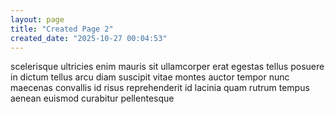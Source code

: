 ```yaml
---
layout: page
title: "Created Page 2"
created_date: "2025-10-27 00:04:53"
---
```


scelerisque ultricies enim mauris sit ullamcorper erat egestas tellus posuere in dictum tellus arcu diam suscipit vitae montes auctor tempor nunc maecenas convallis id risus reprehenderit id lacinia quam rutrum tempus aenean euismod curabitur pellentesque 
